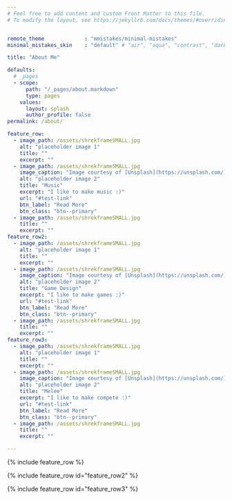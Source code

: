 ```yaml
---
# Feel free to add content and custom Front Matter to this file.
# To modify the layout, see https://jekyllrb.com/docs/themes/#overriding-theme-defaults


remote_theme             : "mmistakes/minimal-mistakes"
minimal_mistakes_skin    : "default" # "air", "aqua", "contrast", "dark", "dirt", "neon", "mint", "plum", "sunrise"

title: "About Me"

defaults:
  # _pages
  - scope:
      path: "/_pages/about.markdown"
      type: pages
    values:
      layout: splash
      author_profile: false
permalink: /about/

feature_row:
  - image_path: /assets/shrekframeSMALL.jpg
    alt: "placeholder image 1"
    title: ""
    excerpt: ""
  - image_path: /assets/shrekframeSMALL.jpg
    image_caption: "Image courtesy of [Unsplash](https://unsplash.com/)"
    alt: "placeholder image 2"
    title: "Music"
    excerpt: "I like to make music :)"
    url: "#test-link"
    btn_label: "Read More"
    btn_class: "btn--primary"
  - image_path: /assets/shrekframeSMALL.jpg
    title: ""
    excerpt: ""
feature_row2:
  - image_path: /assets/shrekframeSMALL.jpg
    alt: "placeholder image 1"
    title: ""
    excerpt: ""
  - image_path: /assets/shrekframeSMALL.jpg
    image_caption: "Image courtesy of [Unsplash](https://unsplash.com/)"
    alt: "placeholder image 2"
    title: "Game Design"
    excerpt: "I like to make games :)"
    url: "#test-link"
    btn_label: "Read More"
    btn_class: "btn--primary"
  - image_path: /assets/shrekframeSMALL.jpg
    title: ""
    excerpt: ""
feature_row3:
  - image_path: /assets/shrekframeSMALL.jpg
    alt: "placeholder image 1"
    title: ""
    excerpt: ""
  - image_path: /assets/shrekframeSMALL.jpg
    image_caption: "Image courtesy of [Unsplash](https://unsplash.com/)"
    alt: "placeholder image 2"
    title: "Melee"
    excerpt: "I like to make compete :)"
    url: "#test-link"
    btn_label: "Read More"
    btn_class: "btn--primary"
  - image_path: /assets/shrekframeSMALL.jpg
    title: ""
    excerpt: ""

---
```


{% include feature_row %}

{% include feature_row id="feature_row2" %}

{% include feature_row id="feature_row3" %}